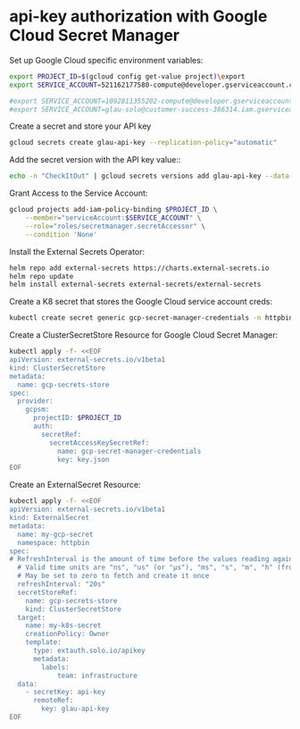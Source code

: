 # api-key authorization with Google Cloud Secret Manager

Set up Google Cloud specific environment variables:
```sh
export PROJECT_ID=$(gcloud config get-value project)\export 
export SERVICE_ACCOUNT=521162177580-compute@developer.gserviceaccount.com

#export SERVICE_ACCOUNT=1092811355202-compute@developer.gserviceaccount.com
#export SERVICE_ACCOUNT=glau-solo@customer-success-386314.iam.gserviceaccount.com
```

Create a secret and store your API key
```sh
gcloud secrets create glau-api-key --replication-policy="automatic"
```

Add the secret version with the API key value::
```sh
echo -n "CheckItOut" | gcloud secrets versions add glau-api-key --data-file=-
```

Grant Access to the Service Account:
```sh
gcloud projects add-iam-policy-binding $PROJECT_ID \
    --member="serviceAccount:$SERVICE_ACCOUNT" \
    --role="roles/secretmanager.secretAccessor" \
    --condition 'None'
```

Install the External Secrets Operator:
```sh
helm repo add external-secrets https://charts.external-secrets.io
helm repo update
helm install external-secrets external-secrets/external-secrets
```

Create a K8 secret that stores the Google Cloud service account creds:
```sh
kubectl create secret generic gcp-secret-manager-credentials -n httpbin --from-file=key.json=./third-carving-148900-23390a32cb6c.json
```

Create a ClusterSecretStore Resource for Google Cloud Secret Manager:
```sh
kubectl apply -f- <<EOF
apiVersion: external-secrets.io/v1beta1
kind: ClusterSecretStore
metadata:
  name: gcp-secrets-store
spec:
  provider:
    gcpsm:
      projectID: $PROJECT_ID
      auth:
        secretRef:
          secretAccessKeySecretRef:
            name: gcp-secret-manager-credentials
            key: key.json
EOF
```

Create an ExternalSecret Resource:
```sh
kubectl apply -f- <<EOF
apiVersion: external-secrets.io/v1beta1
kind: ExternalSecret
metadata:
  name: my-gcp-secret
  namespace: httpbin
spec:
# RefreshInterval is the amount of time before the values reading again from the SecretStore provider
  # Valid time units are "ns", "us" (or "µs"), "ms", "s", "m", "h" (from time.ParseDuration)
  # May be set to zero to fetch and create it once
  refreshInterval: "20s"
  secretStoreRef:
    name: gcp-secrets-store
    kind: ClusterSecretStore
  target:
    name: my-k8s-secret
    creationPolicy: Owner
    template:
      type: extauth.solo.io/apikey
      metadata:
        labels:
            team: infrastructure
  data:
    - secretKey: api-key
      remoteRef:
        key: glau-api-key
EOF
```

